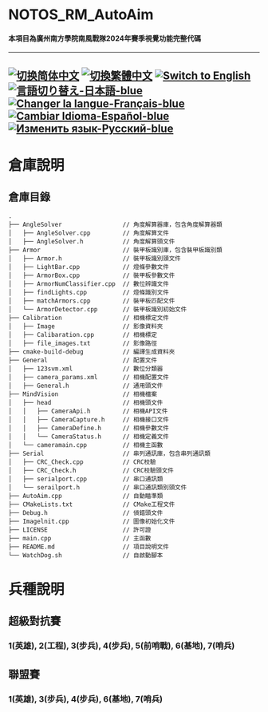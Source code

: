 # NOTOS_RM_AutoAim
#### 本項目為廣州南方學院南風戰隊2024年賽季視覺功能完整代碼

---
[![切换简体中文](https://img.shields.io/badge/切换语言-简体中文-blue)](https://github.com/lizuju/NOTOS_RM_AutoAim/blob/main/README/README.zh-cn.md)
[![切換繁體中文](https://img.shields.io/badge/切換語言-繁體中文-blue)](https://github.com/lizuju/NOTOS_RM_AutoAim/blob/main/README/README.zh-tc.md)
[![Switch to English](https://img.shields.io/badge/Switch-English-blue)](https://github.com/lizuju/NOTOS_RM_AutoAim/blob/main/README.md)
[![言語切り替え-日本語-blue](https://img.shields.io/badge/言語切り替え-日本語-blue)](https://github.com/lizuju/NOTOS_RM_AutoAim/blob/main/README/README.jp.md)
[![Changer la langue-Français-blue](https://img.shields.io/badge/Changer%20la%20langue-Fran%C3%A7ais-blue)](https://github.com/lizuju/NOTOS_RM_AutoAim/blob/main/README/README.fr.md)
[![Cambiar Idioma-Español-blue](https://img.shields.io/badge/Cambiar%20Idioma-Espa%C3%B1ol-blue)](https://github.com/lizuju/NOTOS_RM_AutoAim/blob/main/README/README.es.md)
[![Изменить язык-Русский-blue](https://img.shields.io/badge/Изменить%20язык-Русский-blue)](https://github.com/lizuju/NOTOS_RM_AutoAim/blob/main/README/README.ru.md)
---

# 倉庫說明

## 倉庫目錄
    .
    ├── AngleSolver                 // 角度解算器庫，包含角度解算器類
    │   ├── AngleSolver.cpp         // 角度解算文件
    │   ├── AngleSolver.h           // 角度解算頭文件
    ├── Armor                       // 裝甲板識別庫，包含裝甲板識別類
    │   ├── Armor.h                 // 裝甲板識別頭文件
    │   ├── LightBar.cpp            // 燈條參數文件
    │   ├── ArmorBox.cpp            // 裝甲板參數文件
    │   ├── ArmorNumClassifier.cpp  // 數位辨識文件
    │   ├── findLights.cpp          // 燈條識別文件
    │   ├── matchArmors.cpp         // 裝甲板匹配文件
    │   └── ArmorDetector.cpp       // 裝甲板識別初始文件
    ├── Calibration                 // 相機標定文件
    │   ├── Image                   // 影像資料夾
    │   ├── Calibaration.cpp        // 相機標定
    │   ├── file_images.txt         // 影像路徑
    ├── cmake-build-debug           // 編譯生成資料夾
    ├── General                     // 配置文件
    │   ├── 123svm.xml              // 數位分類器
    │   ├── camera_params.xml     	// 相機配置文件
    │   ├── General.h               // 通用頭文件
    ├── MindVision                  // 相機檔案
    │   ├── head                    // 相機頭文件
    │   │   ├── CameraApi.h         // 相機API文件
    │   │   ├── CameraCapture.h     // 相機接口文件
    │   │   ├── CameraDefine.h      // 相機參數文件
    │   │   └── CameraStatus.h      // 相機定義文件
    │   └── cameramain.cpp          // 相機主函數
    ├── Serial                      // 串列通訊庫，包含串列通訊類
    │   ├── CRC_Check.cpp           // CRC校驗
    │   ├── CRC_Check.h             // CRC校驗頭文件
    │   ├── serialport.cpp          // 串口通訊類
    │   └── serailport.h            // 串口通訊類別頭文件
    ├── AutoAim.cpp                 // 自動瞄準類
    ├── CMakeLists.txt              // CMake工程文件
    ├── Debug.h                     // 偵錯頭文件
    ├── Imagelnit.cpp               // 圖像初始化文件
    ├── LICENSE                     // 許可證 
    ├── main.cpp                    // 主函數
    ├── README.md                   // 項目說明文件
    └── WatchDog.sh                 // 自啟動腳本

# 兵種說明

## 超級對抗賽
### 1(英雄), 2(工程), 3(步兵), 4(步兵), 5(前哨戰), 6(基地), 7(哨兵)

## 聯盟賽
### 1(英雄), 3(步兵), 4(步兵), 6(基地), 7(哨兵)